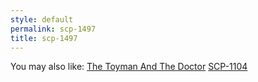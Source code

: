 ```yaml
---
style: default
permalink: scp-1497
title: scp-1497
---
```

You may also like:
[The Toyman And The Doctor](http://scp-wiki.net/the-toyman-and-the-doctor)
[SCP-1104](http://scp-wiki.net/scp-1104)